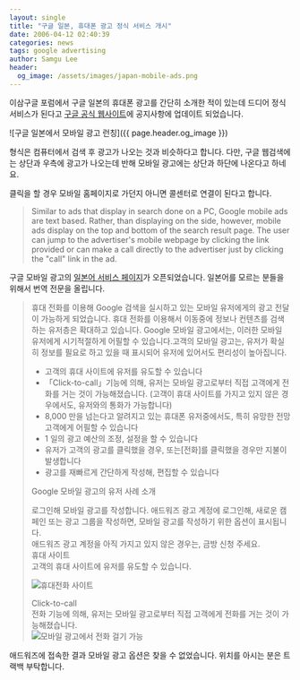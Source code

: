 ```yaml
---
layout: single
title: "구글 일본, 휴대폰 광고 정식 서비스 개시"
date: 2006-04-12 02:40:39
categories: news
tags: google advertising
author: Samgu Lee
header:
  og_image: /assets/images/japan-mobile-ads.png
---
```


이삼구글 포럼에서 구글 일본의 휴대폰 광고를 간단히 소개한 적이 있는데 드디어 정식 서비스가 된다고 [구글 공식 웹사이트](http://www.google.com/press/annc/mobile_ads_jp.html)에 공지사항에 업데이트 되었습니다.

![구글 일본에서 모바일 광고 런칭]({{ page.header.og_image }})

형식은 컴퓨터에서 검색 후 광고가 나오는 것과 비슷하다고 합니다. 다만, 구글 웹검색에는 상단과 우측에 광고가 나오는데 반해 모바일 광고에는 상단과 하단에 나온다고 하네요.

클릭을 할 경우 모바일 홈페이지로 가던지 아니면 콜센터로 연결이 된다고 합니다.

> Similar to ads that display in search done on a PC, Google mobile ads are text based. Rather, than displaying on the side, however, mobile ads display on the top and bottom of the search result page. The user can jump to the advertiser's mobile webpage by clicking the link provided or can make a call directly to the advertiser just by clicking the "call" link in the ad.

구글 모바일 광고의 [일본어 서비스 페이지](http://services.google.com/adwords/mobile_ads_jp)가 오픈되었습니다. 일본어를 모르는 분들을 위해서 번역 전문을 올립니다.

> 휴대 전화를 이용해 Google 검색을 실시하고 있는 모바일 유저에게의 광고 전달이 가능하게 되었습니다. 휴대 전화를 이용해서 이동중에 정보나 컨텐츠를 검색하는 유저층은 확대하고 있습니다. Google 모바일 광고에서는, 이러한 모바일 유저에게 시기적절하게 어필할 수 있습니다.고객의 모바일 광고는, 유저가 확실히 정보를 필요로 하고 있을 때 표시되어 유저에 있어서도 편리성이 높아집니다.
>
> - 고객의 휴대 사이트에 유저를 유도할 수 있습니다
> - 「Click-to-call」기능에 의해, 유저는 모바일 광고로부터 직접 고객에게 전화를 거는 것이 가능해졌습니다. (고객이 휴대 사이트를 가지고 있지 않은 경우에서도, 유저와의 통화가 가능합니다)
> - 8,000 만을 넘는다고 알려지고 있는 휴대폰 유저중에서도, 특히 유망한 전망 고객에게 어필할 수 있습니다
> - 1 일의 광고 예산의 조정, 설정을 할 수 있습니다
> - 유저가 고객의 광고를 클릭했을 경우, 또는\[전화\]를 클릭했을 경우만 지불이 발생합니다
> - 광고를 재빠르게 간단하게 작성해, 편집할 수 있습니다
>
> Google 모바일 광고의 유저 사례 소개
>
> 로그인해 모바일 광고를 작성합니다. 애드워즈 광고 계정에 로그인해, 새로운 캠페인 또는 광고 그룹을 작성하면, 모바일 광고를 작성하기 위한 옵션이 표시됩니다.  
> 애드워즈 광고 계정을 아직 가지고 있지 않은 경우는, 금방 신청 주세요.  
> 휴대 사이트  
> 고객의 휴대 사이트에 유저를 유도할 수 있습니다.
>
> ![휴대전화 사이트](https://services.google.com/images/adwords/mobile_ads_site.gif)
>
> Click-to-call  
> 전화 기능에 의해, 유저는 모바일 광고로부터 직접 고객에게 전화를 거는 것이 가능해졌습니다.  
> ![모바일 광고에서 전화 걸기 가능](https://services.google.com/images/adwords/mobile_ads_click.gif)

애드워즈에 접속한 결과 모바일 광고 옵션은 찾을 수 없었습니다. 위치를 아시는 분은 트랙백 부탁합니다.
